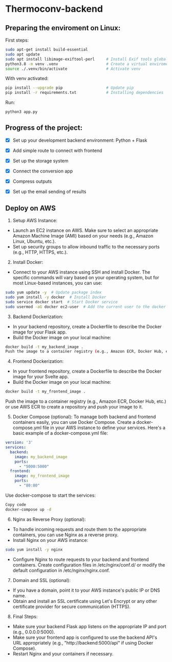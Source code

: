 # Thermoconv-backend

## Preparing the enviroment on Linux:

First steps:
```bash
sudo apt-get install build-essential
sudo apt update
sudo apt install libimage-exiftool-perl     # Install Exif tools globaly
python3.8 -m venv .venv                     # Create a virtual enviroment
source ./.venv/bin/activate                 # Activate venv
```

With venv activated:
```bash
pip install --upgrade pip                   # Update pip
pip install -r requirements.txt             # Installing dependencies
```

Run:
```bash
python3 app.py
```


## Progress of the project:

- [X] Set up your development backend environment: Python + Flask
- [X] Add simple route to connect with frontend
- [X] Set up the storage system
- [X] Connect the conversion app  
- [X] Compress outputs
- [X] Set up the email sending of results



## Deploy on AWS

1. Setup AWS Instance:
- Launch an EC2 instance on AWS. Make sure to select an appropriate Amazon Machine Image (AMI) based on your needs (e.g., Amazon Linux, Ubuntu, etc.).
- Set up security groups to allow inbound traffic to the necessary ports (e.g., HTTP, HTTPS, etc.).

2. Install Docker:
- Connect to your AWS instance using SSH and install Docker. The specific commands will vary based on your operating system, but for most Linux-based instances, you can use:
```bash
sudo yum update -y  # Update package index
sudo yum install -y docker  # Install Docker
sudo service docker start  # Start Docker service
sudo usermod -aG docker ec2-user  # Add the current user to the docker group (optional but avoids using sudo with docker commands) 
```

3. Backend Dockerization:
- In your backend repository, create a Dockerfile to describe the Docker image for your Flask app.
- Build the Docker image on your local machine:
```bash
docker build -t my_backend_image .
Push the image to a container registry (e.g., Amazon ECR, Docker Hub, etc.) or use AWS ECR to create a repository and push your image to it.
```

4. Frontend Dockerization:
- In your frontend repository, create a Dockerfile to describe the Docker image for your Svelte app.
- Build the Docker image on your local machine:
```bash
docker build -t my_frontend_image .
```
Push the image to a container registry (e.g., Amazon ECR, Docker Hub, etc.) or use AWS ECR to create a repository and push your image to it.

5. Docker Compose (optional):
To manage both backend and frontend containers easily, you can use Docker Compose. Create a docker-compose.yml file in your AWS instance to define your services.
Here's a basic example of a docker-compose.yml file:
```yaml
version: '3'
services:
  backend:
    image: my_backend_image
    ports:
      - "5000:5000"
  frontend:
    image: my_frontend_image
    ports:
      - "80:80"
```

Use docker-compose to start the services:
```bash
Copy code
docker-compose up -d
```

6. Nginx as Reverse Proxy (optional):
- To handle incoming requests and route them to the appropriate containers, you can use Nginx as a reverse proxy.
- Install Nginx on your AWS instance:
```bash
sudo yum install -y nginx
```
- Configure Nginx to route requests to your backend and frontend containers. Create configuration files in /etc/nginx/conf.d/ or modify the default configuration in /etc/nginx/nginx.conf.

7. Domain and SSL (optional):
- If you have a domain, point it to your AWS instance's public IP or DNS name.
- Obtain and install an SSL certificate using Let's Encrypt or any other certificate provider for secure communication (HTTPS).

8. Final Steps:
- Make sure your backend Flask app listens on the appropriate IP and port (e.g., 0.0.0.0:5000).
- Make sure your frontend app is configured to use the backend API's URL appropriately (e.g., "http://backend:5000/api" if using Docker Compose).
- Restart Nginx and your containers if necessary.
